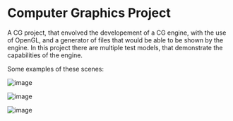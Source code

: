 # Computer Graphics Project

A CG project, that envolved the developement of a CG engine, with the use of OpenGL, and a generator of files that would be able to be shown by the engine. In this project there are multiple test models, that demonstrate the capabilities of the engine.

Some examples of these scenes:

![image](https://github.com/GoncaloPereiraFigueiredoFerreira/CG-2022/assets/62027657/5aa6b331-f9d8-4092-ab35-ae1c3f0e9a05)

![image](https://github.com/GoncaloPereiraFigueiredoFerreira/CG-2022/assets/62027657/15e4d917-8a7f-4e01-8885-da6fca56f8c3)

![image](https://github.com/GoncaloPereiraFigueiredoFerreira/CG-2022/assets/62027657/9cd15968-55c7-4bc7-9fb0-e0df643b697f)
